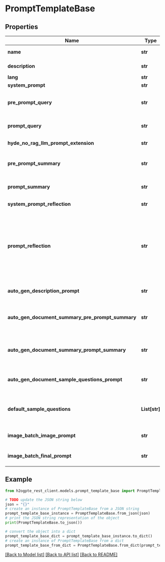 # PromptTemplateBase


## Properties

Name | Type | Description | Notes
------------ | ------------- | ------------- | -------------
**name** | **str** | A name of the prompt template. | [optional] 
**description** | **str** | A description of the prompt template. | [optional] 
**lang** | **str** | A language code. | [optional] 
**system_prompt** | **str** | A system prompt. | [optional] 
**pre_prompt_query** | **str** | A text that is prepended before the contextual document chunks. | [optional] 
**prompt_query** | **str** | A text that is appended to the beginning of the user&#39;s message. | [optional] 
**hyde_no_rag_llm_prompt_extension** | **str** | An LLM prompt extension. | [optional] 
**pre_prompt_summary** | **str** | A prompt that goes before each large piece of text to summarize. | [optional] 
**prompt_summary** | **str** | A prompt that goes after each large piece of text to summarize. | [optional] 
**system_prompt_reflection** | **str** | A system prompt for self-reflection. | [optional] 
**prompt_reflection** | **str** | A template for self-reflection, must contain two occurrences of %s for full previous prompt (including system prompt, document related context and prompts if applicable, and user prompts) and answer | [optional] 
**auto_gen_description_prompt** | **str** | A prompt to create a description of the collection. | [optional] 
**auto_gen_document_summary_pre_prompt_summary** | **str** | A &#x60;pre_prompt_summary&#x60; for summary of a freshly imported document (if enabled). | [optional] 
**auto_gen_document_summary_prompt_summary** | **str** | A &#x60;prompt_summary&#x60; for summary of a freshly imported document (if enabled).&#x60; | [optional] 
**auto_gen_document_sample_questions_prompt** | **str** | A prompt to create sample questions for a freshly imported document (if enabled). | [optional] 
**default_sample_questions** | **List[str]** | Default sample questions in case there are no auto-generated sample questions. | [optional] 
**image_batch_image_prompt** | **str** | A prompt for each image batch for vision models. | [optional] 
**image_batch_final_prompt** | **str** | A prompt for each image batch for vision models. | [optional] 

## Example

```python
from h2ogpte_rest_client.models.prompt_template_base import PromptTemplateBase

# TODO update the JSON string below
json = "{}"
# create an instance of PromptTemplateBase from a JSON string
prompt_template_base_instance = PromptTemplateBase.from_json(json)
# print the JSON string representation of the object
print(PromptTemplateBase.to_json())

# convert the object into a dict
prompt_template_base_dict = prompt_template_base_instance.to_dict()
# create an instance of PromptTemplateBase from a dict
prompt_template_base_from_dict = PromptTemplateBase.from_dict(prompt_template_base_dict)
```
[[Back to Model list]](../README.md#documentation-for-models) [[Back to API list]](../README.md#documentation-for-api-endpoints) [[Back to README]](../README.md)


